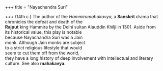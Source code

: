 +++
title = "Nayachandra Suri"

+++
(14th c.) The author of the *Hammiramahakavya*, a **Sanskrit** drama that  
chronicles the defeat and death of the  
**Rajput** king Hammira by the Delhi sultan Alauddin Khilji in 1301. Aside from  
its historical value, this play is notable  
because Nayachandra Suri was a Jain  
monk. Although Jain monks are subject  
to a strict religious lifestyle that would  
seem to cut them off from the world,  
they have a long history of deep involvement with intellectual and literary culture. See also **mahakavya**.
